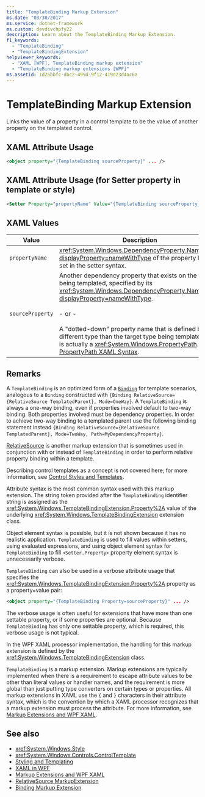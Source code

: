 ```yaml
---
title: "TemplateBinding Markup Extension"
ms.date: "03/30/2017"
ms.service: dotnet-framework
ms.custom: devdivchpfy22
description: Learn about the TemplateBinding Markup Extension.
f1_keywords: 
  - "TemplateBinding"
  - "TemplateBindingExtension"
helpviewer_keywords: 
  - "XAML [WPF], TemplateBinding markup extension"
  - "TemplateBinding markup extensions [WPF]"
ms.assetid: 1d25bbfc-dbc2-499d-9f12-419d23d4ac6a
---
```

# TemplateBinding Markup Extension

Links the value of a property in a control template to be the value of another property on the templated control.  
  
## XAML Attribute Usage  
  
```xml  
<object property="{TemplateBinding sourceProperty}" ... />
```  
  
## XAML Attribute Usage (for Setter property in template or style)  
  
```xml  
<Setter Property="propertyName" Value="{TemplateBinding sourceProperty}" ... />  
```  
  
## XAML Values  
  
| Value | Description |  
|-------|-------------|  
|`propertyName`|<xref:System.Windows.DependencyProperty.Name%2A?displayProperty=nameWithType> of the property being set in the setter syntax.|  
|`sourceProperty`|Another dependency property that exists on the type being templated, specified by its <xref:System.Windows.DependencyProperty.Name%2A?displayProperty=nameWithType>.<br /><br /> - or -<br /><br /> A "dotted-down" property name that is defined by a different type than the target type being templated. This is actually a <xref:System.Windows.PropertyPath>. See [PropertyPath XAML Syntax](propertypath-xaml-syntax.md).|  
  
## Remarks  

 A `TemplateBinding` is an optimized form of a [`Binding`](binding-markup-extension.md) for template scenarios, analogous to a `Binding` constructed with `{Binding RelativeSource={RelativeSource TemplatedParent}, Mode=OneWay}`. A `TemplateBinding` is always a one-way binding, even if properties involved default to two-way binding. Both properties involved must be dependency properties. In order to achieve two-way binding to a templated parent use the following binding statement instead
`{Binding RelativeSource={RelativeSource TemplatedParent}, Mode=TwoWay, Path=MyDependencyProperty}`.
  
 [RelativeSource](relativesource-markupextension.md) is another markup extension that is sometimes used in conjunction with or instead of `TemplateBinding` in order to perform relative property binding within a template.  
  
 Describing control templates as a concept is not covered here; for more information, see [Control Styles and Templates](../controls/control-styles-and-templates.md).  
  
 Attribute syntax is the most common syntax used with this markup extension. The string token provided after the `TemplateBinding` identifier string is assigned as the <xref:System.Windows.TemplateBindingExtension.Property%2A> value of the underlying <xref:System.Windows.TemplateBindingExtension> extension class.  
  
 Object element syntax is possible, but it is not shown because it has no realistic application. `TemplateBinding` is used to fill values within setters, using evaluated expressions, and using object element syntax for `TemplateBinding` to fill `<Setter.Property>` property element syntax is unnecessarily verbose.  
  
 `TemplateBinding` can also be used in a verbose attribute usage that specifies the <xref:System.Windows.TemplateBindingExtension.Property%2A> property as a property=value pair:  
  
```xml  
<object property="{TemplateBinding Property=sourceProperty}" ... />
```  
  
 The verbose usage is often useful for extensions that have more than one settable property, or if some properties are optional. Because `TemplateBinding` has only one settable property, which is required, this verbose usage is not typical.  
  
 In the WPF XAML processor implementation, the handling for this markup extension is defined by the <xref:System.Windows.TemplateBindingExtension> class.  
  
 `TemplateBinding` is a markup extension. Markup extensions are typically implemented when there is a requirement to escape attribute values to be other than literal values or handler names, and the requirement is more global than just putting type converters on certain types or properties. All markup extensions in XAML use the `{` and `}` characters in their attribute syntax, which is the convention by which a XAML processor recognizes that a markup extension must process the attribute. For more information, see [Markup Extensions and WPF XAML](markup-extensions-and-wpf-xaml.md).  
  
## See also

- <xref:System.Windows.Style>
- <xref:System.Windows.Controls.ControlTemplate>
- [Styling and Templating](../controls/styles-templates-overview.md)
- [XAML in WPF](../xaml/index.md)
- [Markup Extensions and WPF XAML](markup-extensions-and-wpf-xaml.md)
- [RelativeSource MarkupExtension](relativesource-markupextension.md)
- [Binding Markup Extension](binding-markup-extension.md)
